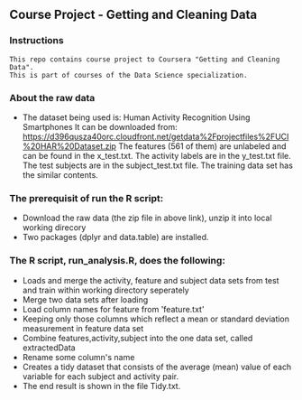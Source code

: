 ## Course Project - Getting and Cleaning Data

### Instructions
    This repo contains course project to Coursera "Getting and Cleaning Data". 
	This is part of courses of the Data Science specialization. 
 
### About the raw data
   * The dataset being used is: Human Activity Recognition Using Smartphones  It can be downloaded from: https://d396qusza40orc.cloudfront.net/getdata%2Fprojectfiles%2FUCI%20HAR%20Dataset.zip
    The features (561 of them) are unlabeled and can be found in the x_test.txt. The activity labels are in the y_test.txt file. The test     subjects are in the subject_test.txt file.
         The training data set has the similar contents.

### The prerequisit of run the R script:
 * Download the raw data (the zip file in above link), unzip it into local working direcory
 * Two packages (dplyr and data.table) are installed. 

### The R script, run_analysis.R, does the following:

* Loads and merge the activity, feature and subject data sets from test and train within working directory seperately
* Merge two data sets after loading
* Load column names for feature from 'feature.txt' 
* Keeping only those columns which reflect a mean or standard deviation measurement in feature data set
* Combine features,activity,subject into the one data set, called extractedData 
* Rename some column's name
* Creates a tidy dataset that consists of the average (mean) value of each variable for each subject and activity pair.
* The end result is shown in the file Tidy.txt.